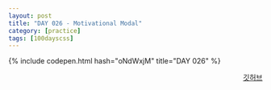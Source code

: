 ```yaml
---
layout: post
title: "DAY 026 - Motivational Modal"
category: [practice]
tags: [100dayscss]
---
```


{% include codepen.html hash="oNdWxjM" title="DAY 026" %}

<p align="right">
  <a href="https://github.com/mnmn092631/100daysCSS/tree/main/DAY%20026%20-%20Motivational%20Modal" title="깃허브">깃허브</a>
</p>
